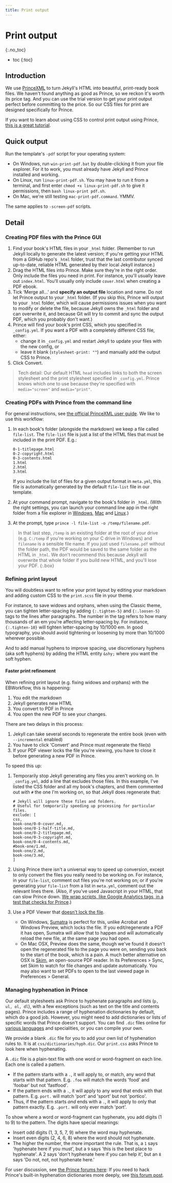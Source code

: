 ```yaml
---
title: Print output
---
```


# Print output
{:.no_toc}

* toc
{:toc}

## Introduction

We use [PrinceXML](http://princexml.com/) to turn Jekyll's HTML into beautiful, print-ready book files. We haven't found anything as good as Prince, so we reckon it's worth its price tag. And you can use the trial version to get your print output perfect before committing to the price. So our CSS files for print are designed specifically for Prince.

If you want to learn about using CSS to control print output using Prince, [this is a great tutorial](http://www.smashingmagazine.com/2015/01/designing-for-print-with-css/).

## Quick output

Run the template's `-pdf` script for your operating system:

* On Windows, run `win-print-pdf.bat` by double-clicking it from your file explorer. For it to work, you must already have Jekyll and Prince installed and working.
* On Linux, run `linux-print-pdf.sh`. You may have to run it from a terminal, and first enter `chmod +x linux-print-pdf.sh` to give it permissions, then `bash linux-print pdf.sh`.
* On Mac, we're still testing `mac-print-pdf.command`. YMMV.

The same applies to `-screen-pdf` scripts.

## Detail

### Creating PDF files with the Prince GUI

1.	Find your book's HTML files in your `_html` folder. (Remember to run Jekyll locally to generate the latest version; if you're getting your HTML from a GitHub repo's `_html` folder, trust that the last contributor synced up-to-date, reliable HTML generated by their local Jekyll instance.)
2.	Drag the HTML files into Prince. Make sure they're in the right order. Only include the files you need in print. For instance, you'll usually leave out `index.html`. You'll usually only include `cover.html` when creating a PDF ebook.
3.	Tick ‘Merge all…’ and **specify an output file** location and name. Do not let Prince output to your `_html` folder. (If you skip this, Prince will output to your `_html` folder, which will cause permissions issues when you want to modify or delete the file, because Jekyll owns the `_html` folder and can overwrite it, and because Git will try to commit and sync the output PDF, which you probably don't want.)
4.	Prince will find your book's print CSS, which you specified in `_config.yml`. If you want a PDF with a completely different CSS file, either:
    * change it in `_config.yml` and restart Jekyll to update your files with the new config, or
    * leave it blank (`stylesheet-print: ""`) and manually add the output CSS to Prince.
5.	Click Convert.

> Tech detail: Our default HTML `head` includes links to both the screen stylesheet and the print stylesheet specified in `_config.yml`. Prince knows which one to use because they're specified with `media="screen"` and `media="print"`.

### Creating PDFs with Prince from the command line

For general instructions, see [the official PrinceXML user guide](http://www.princexml.com/doc/command-line/). We like to use this workflow:

1.  In each book's folder (alongside the markdown) we keep a file called `file-list`. The `file-list` file is just a list of the HTML files that must be included in the print PDF. E.g.:

    ~~~
    0-1-titlepage.html
    0-2-copyright.html
    0-3-contents.html
    1.html
    2.html
    3.html
    ~~~

    If you include the list of files for a given output format in `meta.yml`, this file is automatically generated by the default `file-list` file in our template.

2.  At your command prompt, navigate to the book's folder in `_html`. (With the right settings, you can launch your command line app in the right folder from a file explorer in [Windows](http://lifehacker.com/5989434/quickly-open-a-command-prompt-from-the-windows-explorer-address-bar), [Mac](http://lifehacker.com/launch-an-os-x-terminal-window-from-a-specific-folder-1466745514) and [Linux](http://www.howtogeek.com/192865/how-to-open-terminal-to-a-specific-folder-in-ubuntus-file-browser/).)
3.  At the prompt, type `prince -l file-list -o /temp/filename.pdf`.

> In that last step, `/temp` is an existing folder at the root of your drive (e.g. `C:/temp` if you're working on your C drive in Windows) and `filename` is a sensible file name. If you just used `filename.pdf` without the folder path, the PDF would be saved to the same folder as the HTML in `_html`. We don't recommend this because Jekyll will overwrite that whole folder if you build new HTML, and you'll lose your PDF.
{:.box}

### Refining print layout

You will doubtless want to refine your print layout by editing your markdown and adding custom CSS to the `print.scss` file in your theme.

For instance, to save widows and orphans, when using the Classic theme, you can tighten letter-spacing by adding `{:.tighten-5}` and `{:.loosen-5}` tags to the lines after paragraphs. The number in the tag refers to how many thousands of an em you're affecting letter-spacing by. For instance, `{:.tighten-10}` will tighten letter-spacing by 10/1000 em. In good typography, you should avoid tightening or loosening by more than 10/1000 wherever possible.

And to add manual hyphens to improve spacing, use discretionary hyphens (aka soft hyphens) by adding the HTML entity `&shy;` where you want the soft hyphen.

#### Faster print refinement

When refining print layout (e.g. fixing widows and orphans) with the EBWorkflow, this is happening:

1. You edit the markdown
2. Jekyll generates new HTML
3. You convert to PDF in Prince
4. You open the new PDF to see your changes.

There are two delays in this process:

1. Jekyll can take several seconds to regenerate the entire book (even with `--incremental` enabled)
2. You have to click 'Convert' and Prince must regenerate the file(s)
3. If your PDF viewer locks the file you're viewing, you have to close it before generating a new PDF in Prince.

To speed this up:

1.  Temporarily stop Jekyll generating any files you aren't working on. In `_config.yml`, add a line that excludes those files. In this example, I've listed the CSS folder and all my book's chapters, and them commented out with `#` the one I'm working on, so that Jekyll does regenerate that:

    ~~~
    # Jekyll will ignore these files and folders. 
    # Useful for temporarily speeding up processing for particular files.
    exclude: [
    css,
    book-one/0-0-cover.md, 
    book-one/0-1-half-title.md, 
    book-one/0-2-titlepage.md, 
    book-one/0-3-copyright.md,
    book-one/0-4-contents.md,
    #book-one/1.md,
    book-one/2.md,
    book-one/3.md,
    ]
    ~~~

2.  Using Prince there isn't a universal way to speed up conversion, except to only convert the files you really need to be working on. For instance, in your `file-list`, comment out files you're not working on; or if you're generating your `file-list` from a list in `meta.yml`, comment out the relevant lines there. (Also, if you've used Javascript in your HTML, that can slow Prince down. [We wrap scripts, like Google Analytics tags, in a test that checks for Prince](https://github.com/electricbookworks/electric-book-workflow/blob/gh-pages/template/_includes/header.html).)
3.  Use a PDF Viewer that [doesn't lock the file](http://superuser.com/questions/599442/pdf-viewer-that-handles-live-updating-of-pdf-doesnt-lock-the-file). 
	*	On Windows, [Sumatra](http://www.sumatrapdfreader.org/free-pdf-reader.html) is perfect for this, unlike Acrobat and Windows Preview, which locks the file. If you edit/regenerate a PDF it has open, Sumatra will allow that to happen and will automatically reload the new file, at the same page you had open.
	*	On Mac OSX, Preview does the same, though we've found it doesn't open the regenerated file to the page you were on, sending you back to the start of the book, which is a pain. A much better alternative on OSX is [Skim](http://skim-app.sourceforge.net/), an open-source PDF reader. In its Preferences > Sync, set Skim to watch for file changes and update automatically. You may also want to set PDFs to open to the last viewed page in Preferences > General.

### Managing hyphenation in Prince

Our default stylesheets ask Prince to hyphenate paragraphs and lists (`p, ul, ol, dl`), with a few exceptions (such as text on the title and contents pages). Prince includes a range of hyphenation dictionaries by default, which do a good job. However, you might need to add dictionaries or lists of specific words that Prince doesn't support. You can find `.dic` files online for [various languages](http://www.ctan.org/tex-archive/language/hyph-utf8/tex/generic/hyph-utf8/patterns/txt) and specialities, or you can compile your own.

We provide a blank `.dic` file for you to add your own list of hyphenation rules to. It is at `css/dictionaries/hyph.dic`. Our `print.css` asks Prince to look here when hyphenating.

A `.dic` file is a plain-text file with one word or word-fragment on each line. Each one is called a pattern.

*	If the pattern starts with a `.`, it will apply to, or match, any word that starts with that pattern. E.g. `.foo` will match the words 'food' and 'foobar' but not 'fastfood'.
*	If the pattern ends with a `.`, it will apply to any word that ends with that pattern. E.g. `port.` will match 'port' and 'sport' but not 'portico'.
*	Thus, if the pattern starts *and* ends with a `.`, it will apply to only that pattern exactly. E.g. `.port.` will only ever match 'port'.

To show where a word or word-fragment can hyphenate, you add digits (1 to 9) to the pattern. The digits have special meanings:

*	Insert odd digits (1, 3, 5, 7, 9) where the word may hyphenate.
*	Insert even digits (2, 4, 6, 8) where the word should not hyphenate.
*	The higher the number, the more important the rule. That is, a `1` says 'hyphenate here if you must', but a `9` says 'this is the best place to hyphenate'. A 2 says 'don't hyphenate here if you can help it', but an `8` says 'Do not, not, not hyphenate here.'

For user discussion, see [the Prince forums here](http://www.princexml.com/forum/topic/542/prince-hyphenate-patterns-none-url-patterns-url): If you need to hack Prince's built-in hyphenation dictionaries more deeply, see [this forum post](http://www.princexml.com/forum/topic/1474/prince-and-hyphenation).
